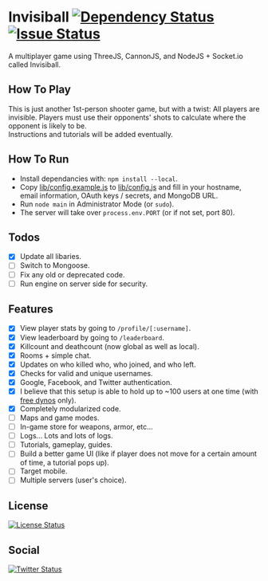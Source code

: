# Invisiball [![Dependency Status](https://img.shields.io/david/Invisiball/Invisiball.svg)](https://david-dm.org/Invisiball/Invisiball) [![Issue Status](https://img.shields.io/github/issues/Invisiball/Invisiball.svg)](https://github.com/Invisiball/Invisiball/issues)
A multiplayer game using ThreeJS, CannonJS, and NodeJS + Socket.io called Invisiball.

## How To Play
This is just another 1st-person shooter game, but with a twist: All players are invisible. Players must use their opponents' shots to calculate where the opponent is likely to be.
<br>
Instructions and tutorials will be added eventually.

## How To Run
+ Install dependancies with: `npm install --local`.
+ Copy [lib/config.example.js](./lib/config.example.js) to [lib/config.js](./lib/config.js) and fill in your hostname, email information, OAuth keys / secrets, and MongoDB URL.
+ Run `node main` in Administrator Mode (or `sudo`).
+ The server will take over `process.env.PORT` (or if not set, port 80).

## Todos
+ [X] Update all libaries.
+ [ ] Switch to Mongoose.
+ [ ] Fix any old or deprecated code.
+ [ ] Run engine on server side for security.

## Features
+ [X] View player stats by going to `/profile/[:username]`.
+ [X] View leaderboard by going to `/leaderboard`.
+ [X] Killcount and deathcount (now global as well as local).
+ [X] Rooms + simple chat.
+ [X] Updates on who killed who, who joined, and who left.
+ [X] Checks for valid and unique usernames.
+ [X] Google, Facebook, and Twitter authentication.
+ [X] I believe that this setup is able to hold up to ~100 users at one time (with [free dynos](https://www.heroku.com/pricing) only).
+ [X] Completely modularized code.
+ [ ] Maps and game modes.
+ [ ] In-game store for weapons, armor, etc...
+ [ ] Logs... Lots and lots of logs.
+ [ ] Tutorials, gameplay, guides.
+ [ ] Build a better game UI (like if player does not move for a certain amount of time, a tutorial pops up).
+ [ ] Target mobile.
+ [ ] Multiple servers (user's choice).

## License
[![License Status](https://img.shields.io/github/license/Invisiball/Invisiball.svg)](https://github.com/Invisiball/Invisiball/blob/master/LICENSE)

## Social
[![Twitter Status](https://img.shields.io/twitter/url/http/invisiball.herokuapp.com.svg?style=social)](https://twitter.com/intent/tweet?text=Invisiball,%20the%20FPS%20with%20a%20twist!:&url=http%3A%2F%2Finvisiball.herokuapp.com)
